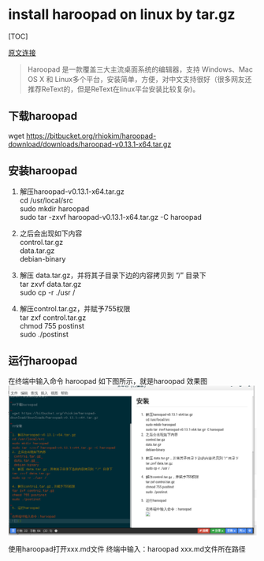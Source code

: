 # install haroopad on linux by tar.gz

[TOC]

 [原文连接](http://blog.csdn.net/lxbwolf/article/details/52804074)

 >Haroopad 是一款覆盖三大主流桌面系统的编辑器，支持 Windows、Mac OS X 和 Linux多个平台，安装简单，方便，对中文支持很好（很多网友还推荐ReText的，但是ReText在linux平台安装比较复杂)。

 ## 下载haroopad


 wget https://bitbucket.org/rhiokim/haroopad-download/downloads/haroopad-v0.13.1-x64.tar.gz

 ## 安装haroopad

  1. 解压haroopad-v0.13.1-x64.tar.gz  
    cd /usr/local/src  
     sudo mkdir haroopad  
     sudo tar -zxvf haroopad-v0.13.1-x64.tar.gz -C haroopad  
  2. 之后会出现如下内容  
     control.tar.gz   
       data.tar.gz    
       debian-binary  
  3. 解压 data.tar.gz，并将其子目录下边的内容拷贝到 “/” 目录下  
    tar zxvf data.tar.gz  
     sudo cp -r ./usr /  

  4. 解压control.tar.gz，并赋予755权限  
    tar zxf control.tar.gz  
     chmod 755 postinst  
     sudo ./postinst  

## 运行haroopad

 在终端中输入命令 haroopad
 如下图所示，就是haroopad 效果图
 ![](../images/markdown/haroopad.png)

 使用haroopad打开xxx.md文件
 终端中输入：haroopad  xxx.md文件所在路径
